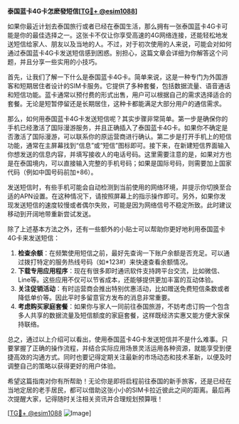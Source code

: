 **泰国蓝卡4G卡怎麽發短信[[TG💪+ @esim1088](https://t.me/s/esim1088)]**

如果你最近计划去泰国旅行或者已经在泰国生活，那么拥有一张泰国蓝卡4G卡可能是你的最佳选择之一。这张卡不仅让你享受高速的4G网络连接，还能轻松地发送短信给家人、朋友以及当地的人。不过，对于初次使用的人来说，可能会对如何通过泰国蓝卡4G卡发送短信感到困惑。别担心，这篇文章会详细为你解答这个问题，并且分享一些实用的小技巧。

首先，让我们了解一下什么是泰国蓝卡4G卡。简单来说，这是一种专门为外国游客和短期居住者设计的SIM卡服务。它提供了多种套餐，包括数据流量、语音通话和短信功能。蓝卡通常以预付费的形式出售，用户可以根据自己的需求选择适合的套餐。无论是短暂停留还是长期居住，这种卡都能满足大部分用户的通信需求。

那么，如何用泰国蓝卡4G卡发送短信呢？其实步骤非常简单。第一步是确保你的手机已经激活了国际漫游服务，并且正确插入了泰国蓝卡4G卡。如果你不确定是否激活了国际漫游，可以联系你的原运营商进行确认。第二步是打开手机上的短信功能，通常在主屏幕找到“信息”或“短信”图标即可。接下来，在新建短信界面输入你想发送的信息内容，并填写接收人的电话号码。这里需要注意的是，如果对方也是在泰国境内，可以直接输入完整的手机号码；如果是国际号码，则需要加上国家代码（例如中国号码前加+86）。

发送短信时，有些手机可能会自动检测到当前使用的网络环境，并提示你切换至合适的APN设置。在这种情况下，请按照屏幕上的指示操作即可。另外，如果你发现发送短信的速度较慢或者偶尔失败，可能是因为网络信号不稳定所致。此时建议移动到开阔地带重新尝试发送。

除了上述基本方法之外，还有一些额外的小贴士可以帮助你更好地利用泰国蓝卡4G卡来发送短信：

1. **检查余额**：在频繁使用短信之前，最好先查询一下账户余额是否充足。可以通过拨打特定的服务热线号码（如*123#）来快速查看余额情况。
2. **下载专用应用程序**：现在有很多即时通讯软件支持跨平台交流，比如微信、Line等。这些应用不仅可以节省成本，还能够提供更加丰富的互动体验。
3. **关注促销活动**：有时运营商会推出特别优惠活动，比如赠送免费短信条数或者降低单价等。因此平时多留意官方发布的消息非常重要。
4. **考虑购买家庭套餐**：如果你与家人一同前往泰国旅游，不妨考虑订购一个包含多人共享的数据流量及短信额度的家庭套餐，这样既经济实惠又能方便大家保持联络。

总之，通过以上介绍可以看出，使用泰国蓝卡4G卡发送短信并不是什么难事。只要掌握了正确的操作流程，并结合实际应用场景灵活运用各种资源，就能享受到便捷高效的沟通方式。同时也要记得定期关注最新的市场动态和技术革新，以便及时调整自己的策略以获得更好的用户体验。

希望这篇指南对你有所帮助！无论你是即将启程前往泰国的新手旅客，还是已经在当地定居的老手居民，都可以借助这张小小的SIM卡拉近彼此之间的距离。最后再次提醒大家，记得随时关注相关资讯并合理规划预算哦！

[[TG💪+ @esim1088](https://t.me/s/esim1088) ![Image](https://i.postimg.cc/4NQfJmqS/Snipaste-2025-05-13-00-14-12.png)]